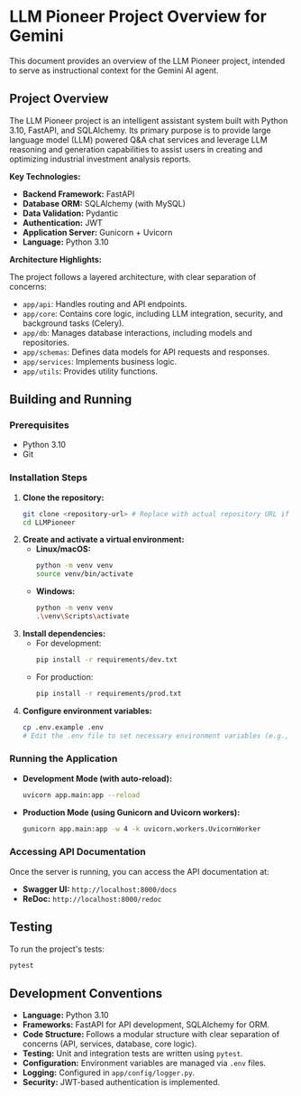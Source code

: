 # LLM Pioneer Project Overview for Gemini

This document provides an overview of the LLM Pioneer project, intended to serve as instructional context for the Gemini AI agent.

## Project Overview

The LLM Pioneer project is an intelligent assistant system built with Python 3.10, FastAPI, and SQLAlchemy. Its primary purpose is to provide large language model (LLM) powered Q&A chat services and leverage LLM reasoning and generation capabilities to assist users in creating and optimizing industrial investment analysis reports.

**Key Technologies:**

*   **Backend Framework:** FastAPI
*   **Database ORM:** SQLAlchemy (with MySQL)
*   **Data Validation:** Pydantic
*   **Authentication:** JWT
*   **Application Server:** Gunicorn + Uvicorn
*   **Language:** Python 3.10

**Architecture Highlights:**

The project follows a layered architecture, with clear separation of concerns:

*   `app/api`: Handles routing and API endpoints.
*   `app/core`: Contains core logic, including LLM integration, security, and background tasks (Celery).
*   `app/db`: Manages database interactions, including models and repositories.
*   `app/schemas`: Defines data models for API requests and responses.
*   `app/services`: Implements business logic.
*   `app/utils`: Provides utility functions.

## Building and Running

### Prerequisites

*   Python 3.10
*   Git

### Installation Steps

1.  **Clone the repository:**
    ```bash
    git clone <repository-url> # Replace with actual repository URL if available
    cd LLMPioneer
    ```
2.  **Create and activate a virtual environment:**
    *   **Linux/macOS:**
        ```bash
        python -m venv venv
        source venv/bin/activate
        ```
    *   **Windows:**
        ```bash
        python -m venv venv
        .\venv\Scripts\activate
        ```
3.  **Install dependencies:**
    *   For development:
        ```bash
        pip install -r requirements/dev.txt
        ```
    *   For production:
        ```bash
        pip install -r requirements/prod.txt
        ```
4.  **Configure environment variables:**
    ```bash
    cp .env.example .env
    # Edit the .env file to set necessary environment variables (e.g., database connection, JWT secrets).
    ```

### Running the Application

*   **Development Mode (with auto-reload):**
    ```bash
    uvicorn app.main:app --reload
    ```
*   **Production Mode (using Gunicorn and Uvicorn workers):**
    ```bash
    gunicorn app.main:app -w 4 -k uvicorn.workers.UvicornWorker
    ```

### Accessing API Documentation

Once the server is running, you can access the API documentation at:

*   **Swagger UI:** `http://localhost:8000/docs`
*   **ReDoc:** `http://localhost:8000/redoc`

## Testing

To run the project's tests:

```bash
pytest
```

## Development Conventions

*   **Language:** Python 3.10
*   **Frameworks:** FastAPI for API development, SQLAlchemy for ORM.
*   **Code Structure:** Follows a modular structure with clear separation of concerns (API, services, database, core logic).
*   **Testing:** Unit and integration tests are written using `pytest`.
*   **Configuration:** Environment variables are managed via `.env` files.
*   **Logging:** Configured in `app/config/logger.py`.
*   **Security:** JWT-based authentication is implemented.

